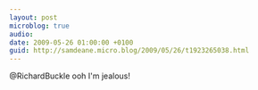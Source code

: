 ```yaml
---
layout: post
microblog: true
audio: 
date: 2009-05-26 01:00:00 +0100
guid: http://samdeane.micro.blog/2009/05/26/t1923265038.html
---
```

@RichardBuckle ooh I'm jealous!
